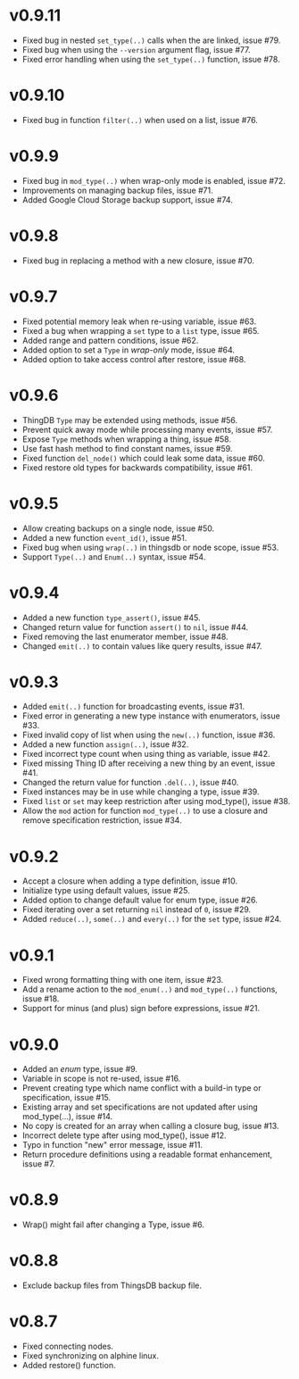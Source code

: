 # v0.9.11

* Fixed bug in nested `set_type(..)` calls when the are linked, issue #79.
* Fixed bug when using the `--version` argument flag, issue #77.
* Fixed error handling when using the `set_type(..)` function, issue #78.

# v0.9.10

* Fixed bug in function `filter(..)` when used on a list, issue #76.

# v0.9.9

* Fixed bug in `mod_type(..)` when wrap-only mode is enabled, issue #72.
* Improvements on managing backup files, issue #71.
* Added Google Cloud Storage backup support, issue #74.

# v0.9.8

* Fixed bug in replacing a method with a new closure, issue #70.

# v0.9.7

* Fixed potential memory leak when re-using variable, issue #63.
* Fixed a bug when wrapping a `set` type to a `list` type, issue #65.
* Added range and pattern conditions, issue #62.
* Added option to set a `Type` in *wrap-only* mode, issue #64.
* Added option to take access control after restore, issue #68.

# v0.9.6

* ThingDB `Type` may be extended using methods, issue #56.
* Prevent quick away mode while processing many events, issue #57.
* Expose `Type` methods when wrapping a thing, issue #58.
* Use fast hash method to find constant names, issue #59.
* Fixed function `del_node()` which could leak some data, issue #60.
* Fixed restore old types for backwards compatibility, issue #61.

# v0.9.5

* Allow creating backups on a single node, issue #50.
* Added a new function `event_id()`, issue #51.
* Fixed bug when using `wrap(..)` in thingsdb or node scope, issue #53.
* Support `Type(..)` and `Enum(..)` syntax, issue #54.


# v0.9.4

* Added a new function `type_assert()`, issue #45.
* Changed return value for function `assert()` to `nil`, issue #44.
* Fixed removing the last enumerator member, issue #48.
* Changed `emit(..)` to contain values like query results, issue #47.


# v0.9.3

* Added `emit(..)` function for broadcasting events, issue #31.
* Fixed error in generating a new type instance with enumerators, issue #33.
* Fixed invalid copy of list when using the `new(..)` function, issue #36.
* Added a new function `assign(..)`, issue #32.
* Fixed incorrect type count when using thing as variable, issue #42.
* Fixed missing Thing ID after receiving a new thing by an event, issue #41.
* Changed the return value for function `.del(..)`, issue #40. 
* Fixed instances may be in use while changing a type, issue #39.
* Fixed `list` or `set` may keep restriction after using mod_type(), issue #38.
* Allow the `mod` action for function `mod_type(..)` to use a closure and remove specification restriction, issue #34.


# v0.9.2

* Accept a closure when adding a type definition, issue #10.
* Initialize type using default values, issue #25.
* Added option to change default value for enum type, issue #26.
* Fixed iterating over a set returning `nil` instead of `0`, issue #29.
* Added `reduce(..)`, `some(..)` and `every(..)` for the `set` type, issue #24.


# v0.9.1

* Fixed wrong formatting thing with one item, issue #23.
* Add a rename action to the `mod_enum(..)` and `mod_type(..)` functions, issue #18.
* Support for minus (and plus) sign before expressions, issue #21.


# v0.9.0

* Added an *enum* type, issue #9.
* Variable in scope is not re-used, issue #16.
* Prevent creating type which name conflict with a build-in type or specification, issue #15.
* Existing array and set specifications are not updated after using mod_type(...), issue #14.
* No copy is created for an array when calling a closure bug, issue #13.
* Incorrect delete type after using mod_type(), issue #12.
* Typo in function "new" error message, issue #11.
* Return procedure definitions using a readable format enhancement, issue #7.


# v0.8.9

* Wrap() might fail after changing a Type, issue #6.


# v0.8.8

* Exclude backup files from ThingsDB backup file.


# v0.8.7

* Fixed connecting nodes.
* Fixed synchronizing on alphine linux.
* Added restore() function.